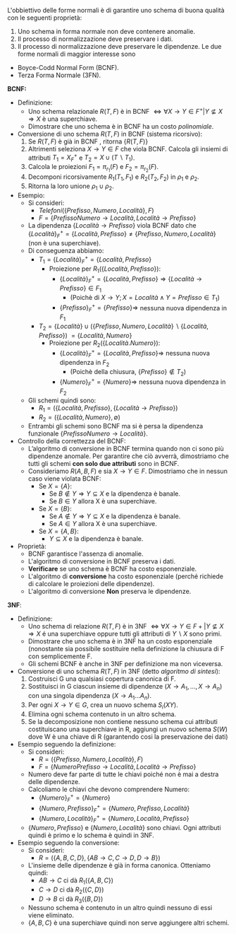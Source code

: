 L'obbiettivo delle forme normali è di garantire uno schema di buona qualità con le seguenti proprietà:
1. Uno schema in forma normale non deve contenere anomalie.
2. Il processo di normalizzazione deve preservare i dati.
3. Il processo di normalizzazione deve preservare le dipendenze.
Le due forme normali di maggior interesse sono 
- Boyce-Codd Normal Form (BCNF).
- Terza Forma Normale (3FN).

**BCNF:** 
- Definizione:
	- Uno schema relazionale $R(T, F)$ è in BCNF $\Leftrightarrow \forall X\rightarrow Y \in F^{+} | Y\nsubseteq X \Rightarrow X$ è una superchiave.
	- Dimostrare che uno schema è in BCNF ha un costo *polinomiale*.
- Conversione di uno schema $R(T, F)$ in BCNF (sistema ricorsivo):
	1. Se $R(T, F)$ è già in BCNF , ritorna $\{R(T,F)\}$
	2.  Altrimenti seleziona $X\rightarrow Y\in F$ che viola BCNF. Calcola gli insiemi  di attributi $T_{1}=X^{+}_{F}$ e $T_{2} = X\cup (T\backslash T_{1})$.
	3. Calcola le proiezioni $F_{1}= \pi_{r_{1}}(F)$ e $F_{2}= \pi_{r_{2}}(F)$.
	4. Decomponi ricorsivamente $R_{1}(T_{1}, F_{1})$ e $R_{2}(T_{2}, F_{2})$ in $\rho_{1}$ e $\rho_{2}$.
	5. Ritorna la loro unione $\rho_{1}\cup\rho_{2}$.
- Esempio:
	- Si consideri:
		- $Telefoni(\{Prefisso, Numero, Località\}, F)$
		- $F = \{Prefisso Numero \rightarrow Località, Località \rightarrow Prefisso\}$
	- La dipendenza $\{Località \rightarrow Prefisso\}$ viola BCNF dato che $\{Località\}^{+}_{F} = \{Località,Prefisso\} \neq \{Prefisso, Numero, Località\}$ (non è una superchiave).
	- Di conseguenza abbiamo: 
		- $T_{1} = \{Località\}^{+}_{F} = \{Località,Prefisso\}$ 
			- Proiezione per $R_{1}(\{Località, Prefisso\}):$
				- $\{Località\}^{+}_{F} = \{Località, Prefisso\} \Rightarrow \{Località\rightarrow Prefisso\}\in F_{1}$
					- (Poichè di $X\rightarrow Y; X = Località\wedge Y = Prefisso \in T_{1}$)
				- $\{Prefisso\}^{+}_{F} = \{Prefisso\} \Rightarrow$ nessuna nuova dipendenza in $F_{1}$
		- $T_{2} = \{Località\} \cup (\{Prefisso, Numero, Località\}\backslash\{Località, Prefisso\})$ $= \{Località, Numero\}$
			- Proiezione per $R_{2}(\{Località. Numero\}):$
				- $\{Località\}^{+}_{F} = \{Località, Prefisso\}\Rightarrow$ nessuna nuova dipendenza in $F_{2}$
					- (Poichè della chiusura, $\{Prefisso\}\notin T_{2}$)
				- $\{Numero\}^{+}_{F} = \{Numero\}\Rightarrow$ nessuna nuova dipendenza in $F_{2}$
	- Gli schemi quindi sono:
		- $R_{1}=(\{Località, Prefisso\}, \{Località \rightarrow Prefisso\})$
		- $R_{2} = (\{Località, Numero\}, \emptyset)$
	- Entrambi gli schemi sono BCNF ma si è persa la dipendenza funzionale $\{Prefisso Numero \rightarrow Località\}$.
- Controllo della correttezza del BCNF:
	- L’algoritmo di conversione in BCNF termina quando non ci sono più dipendenze anomale. Per garantire che ciò avverrà, dimostriamo che tutti gli schemi **con solo due attributi** sono in BCNF.
	- Consideriamo $R({A, B}, F)$ e sia $X → Y ∈ F$. Dimostriamo che in nessun caso viene violata BCNF:
		- Se $X = \{A\}:$
			-  Se $B\notin Y\Rightarrow Y\subseteq X$ e la dipendenza è banale.
			- Se $B\in Y$ allora X è una superchiave.
		- Se $X = \{B\}:$
			-  Se $A\notin Y\Rightarrow Y\subseteq X$ e la dipendenza è banale.
			- Se $A\in Y$ allora X è una superchiave.
		- Se $X = \{A, B\}:$
			- $Y\subseteq X$ e la dipendenza è banale.
- Proprietà:
	- BCNF garantisce l'assenza di anomalie.
	- L'algoritmo di conversione in BCNF preserva i dati.
	- **Verificare** se uno schema è BCNF ha costo esponenziale.
	- L'algoritmo di **conversione** ha costo esponenziale (perché richiede di calcolare le proiezioni delle dipendenze).
	- L'algoritmo di conversione **Non** preserva le dipendenze.

**3NF**:
- Definizione:
	- Uno schema di relazione $R(T, F)$ è in 3NF $\Leftrightarrow\forall X \rightarrow Y \in F + | Y\nsubseteq X \Rightarrow X$ é una superchiave oppure tutti gli attributi di $Y \backslash X$ sono primi.
	-  Dimostrare che uno schema è in 3NF ha un costo esponenziale (nonostante sia possibile sostituire nella definizione la chiusura di F con semplicemente F.
	- Gli schemi BCNF è anche in 3NF per definizione ma non viceversa.
- Conversione di uno schema $R(T, F)$ in 3NF (detto *algoritmo di sintesi*):
	1. Costruisci G una qualsiasi copertura canonica di F.
	2. Sostituisci in G ciascun insieme di dipendenze $(X\rightarrow A_{1}, ..., X\rightarrow A_{n})$ con una singola dipendenza $(X\rightarrow A_{1}...A_{n})$.
	3. Per ogni $X\rightarrow Y\in G$, crea un nuovo schema $S_{i}(XY)$.
	4. Elimina ogni schema contenuto in un altro schema.
	5. Se la decomposizione non contiene nessuno schema cui attributi costituiscano una superchiave in R, aggiungi un nuovo schema $S(W)$ dove W è una chiave di R (garantendo cosi la preservazione dei dati)
- Esempio seguendo la definizione:
	- Si consideri:
		- $R = (\{Prefisso, Numero, Località\}, F)$
		- $F = \{Numero Prefisso \rightarrow Località, Località \rightarrow Prefisso\}$
	- Numero deve far parte di tutte le chiavi poiché non è mai a destra delle dipendenze.
	- Calcoliamo le chiavi che devono comprendere Numero:
		- $\{Numero\}^{+}_{F} = \{Numero\}$
		- $\{Numero, Prefisso\}^{+}_{F} = \{Numero, Prefisso, Località\}$
		- $\{Numero, Località\}^{+}_{F} = \{Numero, Località, Prefisso\}$
	- $\{Numero, Prefisso\}$ e $\{Numero, Località\}$ sono chiavi. Ogni attributi quindi è primo e lo schema è quindi in 3NF.
- Esempio seguendo la conversione:
	-  Si consideri:
		- $R = (\{A, B, C, D\}, \{AB\rightarrow C, C\rightarrow D, D\rightarrow B\})$
	- L'insieme delle dipendenze è già in forma canonica. Otteniamo quindi:
		- $AB\rightarrow C$ ci dà $R_{1}(\{A, B, C\})$
		- $C\rightarrow D$ ci dà $R_{2}(\{C, D\})$
		- $D\rightarrow B$ ci dà $R_{3}(\{B, D\})$
	- Nessuno schema è contenuto in un altro quindi nessuno di essi viene eliminato.
	- $\{A, B, C\}$ è una superchiave quindi non serve aggiungere altri schemi.